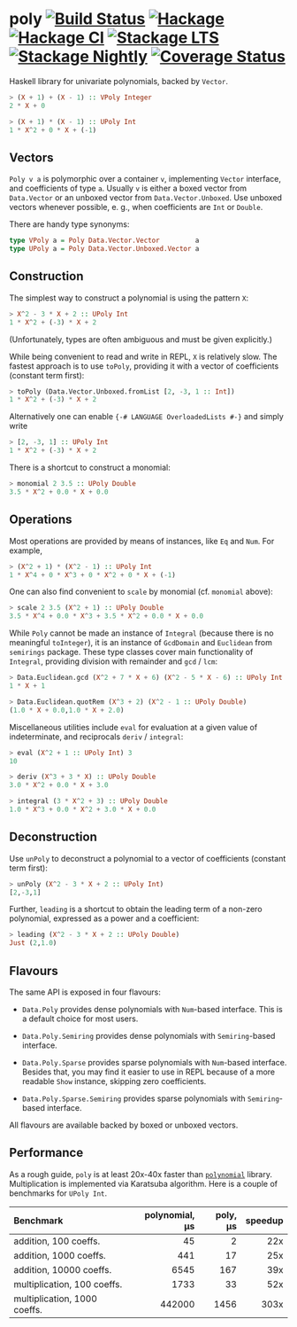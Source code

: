 # poly [![Build Status](https://travis-ci.org/Bodigrim/poly.svg)](https://travis-ci.org/Bodigrim/poly) [![Hackage](http://img.shields.io/hackage/v/poly.svg)](https://hackage.haskell.org/package/poly) [![Hackage CI](https://matrix.hackage.haskell.org/api/v2/packages/poly/badge)](https://matrix.hackage.haskell.org/package/poly) [![Stackage LTS](http://stackage.org/package/poly/badge/lts)](http://stackage.org/lts/package/poly) [![Stackage Nightly](http://stackage.org/package/poly/badge/nightly)](http://stackage.org/nightly/package/poly) [![Coverage Status](https://coveralls.io/repos/github/Bodigrim/poly/badge.svg)](https://coveralls.io/github/Bodigrim/poly)

Haskell library for univariate polynomials, backed by `Vector`.

```haskell
> (X + 1) + (X - 1) :: VPoly Integer
2 * X + 0

> (X + 1) * (X - 1) :: UPoly Int
1 * X^2 + 0 * X + (-1)
```

## Vectors

`Poly v a` is polymorphic over a container `v`, implementing `Vector` interface, and coefficients of type `a`. Usually `v` is either a boxed vector from `Data.Vector` or an unboxed vector from `Data.Vector.Unboxed`. Use unboxed vectors whenever possible, e. g., when coefficients are `Int` or `Double`.

There are handy type synonyms:

```haskell
type VPoly a = Poly Data.Vector.Vector         a
type UPoly a = Poly Data.Vector.Unboxed.Vector a
```

## Construction

The simplest way to construct a polynomial is using the pattern `X`:

```haskell
> X^2 - 3 * X + 2 :: UPoly Int
1 * X^2 + (-3) * X + 2
```

(Unfortunately, types are often ambiguous and must be given explicitly.)

While being convenient to read and write in REPL, `X` is relatively slow. The fastest approach is to use `toPoly`, providing it with a vector of coefficients (constant term first):

```haskell
> toPoly (Data.Vector.Unboxed.fromList [2, -3, 1 :: Int])
1 * X^2 + (-3) * X + 2
```

Alternatively one can enable `{-# LANGUAGE OverloadedLists #-}` and simply write

```haskell
> [2, -3, 1] :: UPoly Int
1 * X^2 + (-3) * X + 2
```

There is a shortcut to construct a monomial:

```haskell
> monomial 2 3.5 :: UPoly Double
3.5 * X^2 + 0.0 * X + 0.0
```

## Operations

Most operations are provided by means of instances, like `Eq` and `Num`. For example,

```haskell
> (X^2 + 1) * (X^2 - 1) :: UPoly Int
1 * X^4 + 0 * X^3 + 0 * X^2 + 0 * X + (-1)
```

One can also find convenient to `scale` by monomial (cf. `monomial` above):

```haskell
> scale 2 3.5 (X^2 + 1) :: UPoly Double
3.5 * X^4 + 0.0 * X^3 + 3.5 * X^2 + 0.0 * X + 0.0
```

While `Poly` cannot be made an instance of `Integral` (because there is no meaningful `toInteger`),
it is an instance of `GcdDomain` and `Euclidean` from `semirings` package. These type classes
cover main functionality of `Integral`, providing division with remainder and `gcd` / `lcm`:

```haskell
> Data.Euclidean.gcd (X^2 + 7 * X + 6) (X^2 - 5 * X - 6) :: UPoly Int
1 * X + 1

> Data.Euclidean.quotRem (X^3 + 2) (X^2 - 1 :: UPoly Double)
(1.0 * X + 0.0,1.0 * X + 2.0)
```

Miscellaneous utilities include `eval` for evaluation at a given value of indeterminate,
and reciprocals `deriv` / `integral`:

```haskell
> eval (X^2 + 1 :: UPoly Int) 3
10

> deriv (X^3 + 3 * X) :: UPoly Double
3.0 * X^2 + 0.0 * X + 3.0

> integral (3 * X^2 + 3) :: UPoly Double
1.0 * X^3 + 0.0 * X^2 + 3.0 * X + 0.0
```

## Deconstruction

Use `unPoly` to deconstruct a polynomial to a vector of coefficients (constant term first):

```haskell
> unPoly (X^2 - 3 * X + 2 :: UPoly Int)
[2,-3,1]
```

Further, `leading` is a shortcut to obtain the leading term of a non-zero polynomial,
expressed as a power and a coefficient:

```haskell
> leading (X^2 - 3 * X + 2 :: UPoly Double)
Just (2,1.0)
```

## Flavours

The same API is exposed in four flavours:

* `Data.Poly` provides dense polynomials with `Num`-based interface.
  This is a default choice for most users.

* `Data.Poly.Semiring` provides dense polynomials with `Semiring`-based interface.

* `Data.Poly.Sparse` provides sparse polynomials with `Num`-based interface.
  Besides that, you may find it easier to use in REPL
  because of a more readable `Show` instance, skipping zero coefficients.

* `Data.Poly.Sparse.Semiring` provides sparse polynomials with `Semiring`-based interface.

All flavours are available backed by boxed or unboxed vectors.

## Performance

As a rough guide, `poly` is at least 20x-40x faster than [`polynomial`](http://hackage.haskell.org/package/polynomial) library.
Multiplication is implemented via Karatsuba algorithm.
Here is a couple of benchmarks for `UPoly Int`.

| Benchmark                     | polynomial, μs  | poly, μs | speedup
| :---------------------------- | --------------: | -------: | ------:
| addition, 100 coeffs.         |              45 |       2  |  22x
| addition, 1000 coeffs.        |             441 |      17  |  25x
| addition, 10000 coeffs.       |            6545 |     167  |  39x
| multiplication, 100 coeffs.   |            1733 |      33  |  52x
| multiplication, 1000 coeffs.  |          442000 |    1456  | 303x
